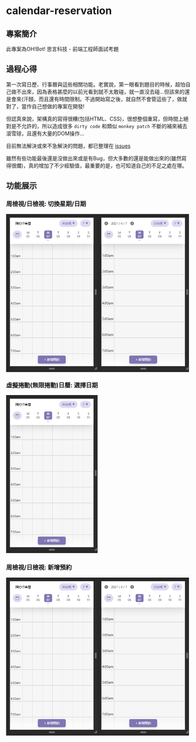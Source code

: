 # calendar-reservation

## 專案簡介
此專案為OH!Bot! 思言科技 - 前端工程師面試考題

## 過程心得
第一次寫日歷、行事曆與這些相關功能。老實說，第一眼看到題目的時候，超怕自己做不出來，因為表格甚麼的以前光看到就不太敢碰，就一直沒去碰...但該來的還是會來(汗顏，而且還有時間限制。不過開始寫之後，就自然不會管這些了，做就對了，當作自己想做的專案在開發!  

但認真來說，架構真的寫得很糟(包括HTML、CSS)，很想整個重寫，但時間上絕對是不允許的，所以造成很多 `dirty code` 和類似 `monkey patch` 不斷的補來補去滾雪球，且還有大量的DOM操作...

目前無法解決或來不急解決的問題，都已整理在 [issues](https://github.com/Proladon/Calendar-reservation/issues)

雖然有些功能最後還是沒做出來或是有Bug，但大多數的還是能做出來的(雖然寫得很爛)，真的增加了不少經驗值，最重要的是，也可知道自己的不足之處在哪。

## 功能展示

### 周檢視/日檢視: 切換星期/日期
<div style="display: flex; flex-wrap: wrap;">
  <img src="https://github.com/Proladon/Calendar-reservation/blob/main/demo_gif/week_scroll.gif" width="250"/>
  <img src="https://github.com/Proladon/Calendar-reservation/blob/main/demo_gif/day_scroll.gif" width="250"/>
</div>

### 虛擬捲動(無限捲動)日曆: 選擇日期
<img src="https://github.com/Proladon/Calendar-reservation/blob/main/demo_gif/select_date.gif" width="250"/>

### 周檢視/日檢視: 新增預約
<div style="display: flex; flex-wrap: wrap;">
  <img src="https://github.com/Proladon/Calendar-reservation/blob/main/demo_gif/week_reservation.gif" width="250"/>
  <img src="https://github.com/Proladon/Calendar-reservation/blob/main/demo_gif/day_reservation.gif" width="250"/>
</div>
